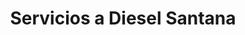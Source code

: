 ---
title: "Servicios a Diesel Santana"
url: /guayaquil/servicios-a-diesel-santana/
shop: Autowerkstatt
---